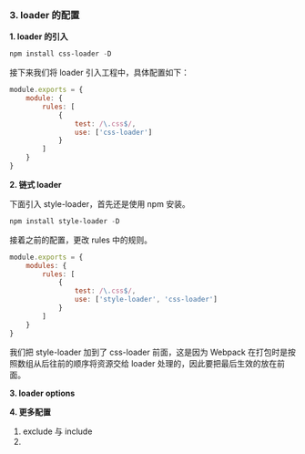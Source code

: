 ​                        

​                                                                                                                                                                                                                  

### 3. loader 的配置  

**1. loader 的引入**

```powershell
npm install css-loader -D
```

接下来我们将 loader 引入工程中，具体配置如下：

```javascript
module.exports = {
    module: {
        rules: [
            {
                test: /\.css$/,
                use: ['css-loader']
            }
        ]
    }
}
```

**2. 链式 loader**

下面引入 style-loader，首先还是使用 npm 安装。

```powershell
npm install style-loader -D
```

接着之前的配置，更改 rules 中的规则。

```javascript
module.exports = {
    modules: {
        rules: [
            {
                test: /\.css$/,
                use: ['style-loader', 'css-loader']
            }
        ]
    }
}
```

我们把 style-loader 加到了 css-loader 前面，这是因为 Webpack 在打包时是按照数组从后往前的顺序将资源交给 loader 处理的，因此要把最后生效的放在前面。

**3. loader options**



**4. 更多配置**

1. exclude 与 include
2. ​                                                                                                                                                                                                                                                                                                                                          



​                                                                                                        

